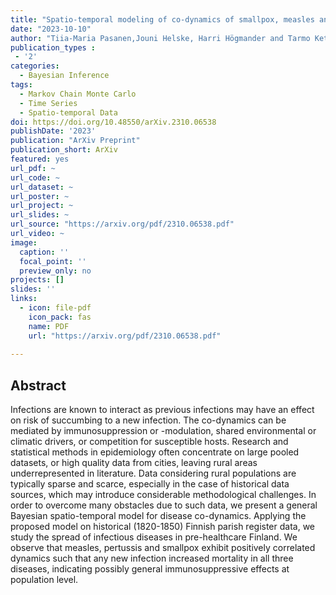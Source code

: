 ```yaml
---
title: "Spatio-temporal modeling of co-dynamics of smallpox, measles and pertussis in pre-healthcare Finland"
date: "2023-10-10"
author: "Tiia-Maria Pasanen,Jouni Helske, Harri Högmander and Tarmo Ketola"
publication_types : 
 - '2'
categories: 
  - Bayesian Inference
tags:
  - Markov Chain Monte Carlo
  - Time Series
  - Spatio-temporal Data
doi: https://doi.org/10.48550/arXiv.2310.06538
publishDate: '2023'
publication: "ArXiv Preprint"
publication_short: ArXiv
featured: yes
url_pdf: ~
url_code: ~
url_dataset: ~
url_poster: ~
url_project: ~
url_slides: ~
url_source: "https://arxiv.org/pdf/2310.06538.pdf"
url_video: ~
image:
  caption: ''
  focal_point: ''
  preview_only: no
projects: []
slides: ''
links:
  - icon: file-pdf
    icon_pack: fas
    name: PDF
    url: "https://arxiv.org/pdf/2310.06538.pdf"
    
---
```


## Abstract

Infections are known to interact as previous infections may have an effect on risk of succumbing to a new infection. The co-dynamics can be mediated by immunosuppression or -modulation, shared environmental or climatic drivers, or competition for susceptible hosts. Research and statistical methods in epidemiology often concentrate on large pooled datasets, or high quality data from cities, leaving rural areas underrepresented in literature. Data considering rural populations are typically sparse and scarce, especially in the case of historical data sources, which may introduce considerable methodological challenges. In order to overcome many obstacles due to such data, we present a general Bayesian spatio-temporal model for disease co-dynamics. Applying the proposed model on historical (1820-1850) Finnish parish register data, we study the spread of infectious diseases in pre-healthcare Finland. We observe that measles, pertussis and smallpox exhibit positively correlated dynamics such that any new infection increased mortality in all three diseases, indicating possibly general immunosuppressive effects at population level.